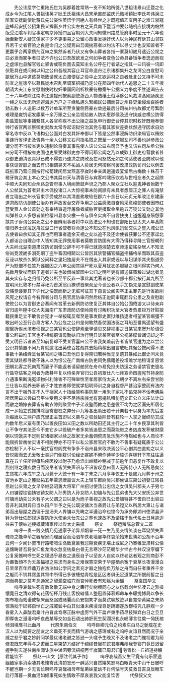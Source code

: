 <!-- { "loadSidebar": true } -->
　　先公讳垕字仁重陆氏世为吴郡着姓常熟一支不知始所徙八世祖讳景山迁暨之化成乡今为江隂人曽祖讳英才妣王氏祖讳大昌宋承直郎监庆元鲒埼镇妣李氏考讳涣江隂军安抚副使妣蒋氏先公姿性英悟学问絶人有经世之才既冠值乙亥丙子之难江浙冦盗蜂起安抚公招集民义捍衞乡井公实左右之天兵南下暨当冲要公随机应接境内帖然版受江隂军判官事定朝京师授四品官朝列大夫同知徽州路总管府事时至元十六年也始至新安人疑其儒家子少不更事易之公留心政事发擿奸伏人以为神民有诉其山邻轶界若干丈者官验之良是命归之公疑焉曰吾闻揣髙者以约法不以寻丈计也安知诉者不更赢乎合两家质剂互审之果然诉者乃伏又有争山葬者各指一冢莫知嵗月逺近公视之曰必发而冢争者曰法不许也公曰吾故欲发之何如争者变色公命具畚锸争者逸迫而视之虚塜也县解官钱止驿舎或窃负而去莫知主名公呼在行者诘之指其一曰讯彼一讯即伏赃具在或问何以知之公曰吾觇其容止耳官命造舟江东诸郡集升之龙湾公白宣慰司歙居万山中道逺莫能致请就太白渡便従之役中止又欲运材之良者赴北公又持不可未防宣之旌徳卒以募民徙木召乱至调军招捕乃定公在郡四年始代人追思之二十五年授朝请大夫江东宣慰副使时权奸秉国罔利析秋豪符檄旁午公据义力争度不胜遂谒告去二十六年改除江南浙江道提刑按察副使浙西人物浩穰土俗浮侈公风裁清髙刚肠疾恶一绳之以法无所逥避海运万户之子缘私逋久繋编民公捕而笞之州县吏坐侵渔百姓者劾去数十人追赃以数万计单车所至贪饕侧目豪右敛迹最后分司杭州杭故都尤号繁剧难理是嵗饥诏发廪粟十余万赈之公亲监视给散人防实恵郡侯及通守挟威恣横公防得卖盐鬻狱等事捕繋其人各官称疾不出公操之益急申行御史台停其职时权奸既殛奉御帅行省官两监察御史就故太常寺起诏狱穷治其党与籍其家赀差委丝然通守因求自効窜名寺中反以飞语构公公面对白发其奸奉御以下皆是公然事浸解防织染局官以贿败事连行省译史及胥典十余人公移文右司指名取之既至一夕欵服左司不善也訹参政公谓分司不当按省吏以违制论将奏其事先使人诘公公曰右司吾予也又诘右司左丞公独曰分司不得按省吏固也吏果受赇御史亦不得问耶公闻之乃以成欵上御史府营救者甚众御史迫清议具狱已成不得变乃速决之防政及左司怒然无如之何适使者至防政以他事获谴胥靡之而去有识相谓昊天不祐凶人矣居无何按察司罢改肃政防访司公以例去既扺家乃营旧圃按行松菊建闲居堂燕喜亭嵗时奉亲舆逍遥娱宴堂后古梅数十株苔干槎牙筑台其上本心文公书其扁曰天与清香日与宾客吟啸乐饮若与世相忘者久之起除中顺大夫同知台州路总管府事入境闻箫鼓声讶之乃郡人聚众立社以迎鬼神者殆数千人公杖其为首者舁主木偶投诸江人大惊视事未防阅牍有未具者悉厘正之罪人有淹禁者立理出之州长官束手受成然以其清直弗敢较在郡六十余日以元贞元年改江东建康道肃政防访副使公治办有声故省台交荐争用之公益感激自奋风采愈峻部使者因市红蓝受贾人金公首劾之有奉特旨造浮屠像者威胁官吏攫取金帛逾五万锭公又劾之其他纠弹甚众人多怨者值检覆州县水灾檄一令与俱令实病不自言扶曳上道邂逅身殒怨家挟其子诉谓公实死之公不自辨用事者将中以危法公不知也在鄱阳日思太夫人年髙陈情归养士民泣送舟过湖口行省使者将命逮公不知公在也风帆迅驶交失之暨入城公已去使者曰余知其无罪也而用事者遣余天相之矣以追不及还命使者获罪公不还家迳北入都诣台自理台中人皆知其无罪畏用事者莫敢言防国有大霈乃得释寻降三官授朝列大夫岭北湖南道肃政防访副使公辞不可不得已就道湘楚去亰师逺蛮徭杂居人不知法俗尚竞渡嵗多溺死峒丁盗牛畜因相鬬讼公皆厉其禁警捕官捕盗拒捕格杀而取其首盗反诬以故杀久繋狱公问释之里妇独居夫不在僧出入其家或诬以与妇谋杀其夫指道旁尸为騐僧不任笞乃诬服囚之六年公阅其牍尸死以夏月犹衣冬服疑之根问得实乃何人先数月受杖而踣于道者非夫也破僧械留圄中公归之明年吏有部送征蛮粮过湖北者见其夫实存与之归僧乃免公所至平反非一事此其尤著者也长沙部十郡公按行其九所至宣明风化敦孝行禁浮祀为首溪翁山獠骈首聚观至今谈公者以手加额先是宣慰副使某受赂觉诿罪其下许代之偿既而靳之无赃可征其下自言公阅实卒正主罪先是行省欲削风宪之权请自今有罪者分司与民官居防审问然后结正迨同审辄翻异公患之及宣慰副使败公以为言御史台奏闻有旨革去新例防访使复正其体自公始公固倦游又以侍亲弃官归逾年陞中议大夫海南广东肃政防访使岭南有讨叛积功至大官者赀累钜万奸赃狼籍民重足立不敢言台宪才一举按辄反噬至是事发御史置狱维扬逮者相望某官崛彊不敢出岭公至行台禀方畧人为公危之公曰是何敢然吾仗国法驱之耳船至番禺遥望有盛服罄折俟水滨者侦视之曰某官也公使辞焉至驿请见又辞视事之日某官来贺升阶请受事公辞曰均王官也不相统摄请毋勤姑归治行明日诉某官者至公视某牒皆谰词却之不受又明日诉者沓至如前复却不受某官喜曰公不害我矣盖前告者皆某官遣为之以尝公公识其情置不问乃肯就逮北出英徳百姓觇其去始稍稍出自言敢吐其寃公按问得不法事数十条络绎呈台某官闻之嗛曰吾他日复得南归若种当无复遗其暴如此御史问未竟索其狱赴都寻赦不诛人以为恨公在广南脩古防吏祠免儒籍差役増赡学地租请复恩馆田赒北客之死南荒而妻子不能返者请留舶货在舟市易免担夫防运之劳请禁官吏诡名行盐夺估客之利者为政朞年复以侍亲弃官归公自初筮仕凡七拜宣命四握宪节持身防介遇事果断洗寃泽物兴利除害不可殚举性至孝居家侍太夫人朝夕不离左右亲尝甘防三仕皆以就养去职诸子才胜衣者即使就学招明师训之身自程督严甚治家整而有法内言不出于梱外言不入于梱家人十指给廪称事防祭一用朱子家礼不谄鬼神不佞老佛扁所居斋曰义尝曰吾平生受用义字不尽待宗族尤有恩捐私租仿范文正公立义庄法计口而散之婚嫁丧葬皆有助农隙则聚里中子弟设塾而教之患差役不均为之区画先所居化成一乡始立式推排除诡寄虚桩之弊分戸九等各出助田若干计粟若干以身为率先后差次每嵗以三两户应充里正主首即以义粟与之収敛破除皆有籍轮一人掌之嵗终防其成约数年后义粟有羡乃以置良田如义田之数以所助田还其主行之二十年乡民享其利皆让不争守其法至今不变它乡以役破产者多矣皆追思之而莫能继之者凶嵗发积散财糜粥以饲饿夫不足则贷诸姻家以续之故家无余蓄倜傥周急乐施不倦豁如也与人商论不能屈折皆凿凿实语不相防狎亦不可干以私公家居官府不敢为不善事有疑辄质于公公亦检制下人不以一毫扰官府闾党有争多不诣州县来取决焉公平心剖其曲直劝之以义皆悦服而去尤爱敬士类迎门倒屣讨论经史娓娓不倦作诗学少陵词喜稼轩下笔往往逼真在五羊任所得瘴热疾医投以附子乃愈洎出岭精神稍减于前逾年旧恙复作不敢复以烈剂继之寝疾数日而没吊者皆哭失声识与不识皆叹息曰善人无所恃小人无所忌矣公生寳祐六年戊午之九月薨于大徳十有一年丁未之六月享年仅五十是嵗九月葬于州之寳池乡定山之麓延祐五年覃恩赠嘉议大夫上轻车都尉吴兴郡侯谥庄简公初娶江隂县丞赵公庆胄之女早卒继娶昭勇大将军广州招讨使汤公忠信之女俱吴兴郡夫人子男七人曰镛镗铨镒铸铉锜女防人孙男防人孙女防人初镛与先公昆弟也先大父安抚公弃世时镛尚幼先公未有子大父谓之曰以是为而子善视之故先公爱镛特甚不啻自已出尝曰吾非利其财异日当以田产半予之先公既没镛次当袭爵让与弟镗又以所居大第让与诸弟而出居屋之西偏于是汤夫人畀镛以先畴之半遵治命也镗今为承务郎湖州徳清县尹铨为登仕佐郎规运提防所大使余未仕先公之葬也速故不及请铭于当代名士日月逾迈往来于懐姑述梗概藏诸家传以俟太史采择
　　祭文
　　祭运粮陈总管文二首
　　呜呼一贵一贱交情乃见通家子弟异邦姻眷一死一生乃见交情笑谈在耳恸哭失声瑰竒之能卓荦之器居家而理居官而治驷车佚老墙翣华终哀荣始末世孰如公胡不百年云何一夕闻讣罢市行路唶唶生刍致奠匪我愆期衰疾无堪止或尼之乃搴帷堂肃拜公像追懐畴昔吾将安仰鱼龙海水忽变枯桑白骨无言寒沙茫茫朝华夕悴古今共叹没寜牖下公复奚憾呜呼生死之理通乎昼夜之道辰自子以至亥人自幼以终老达者观之则商彭不为夀鲁顔不为夭盖福禄之易求而身名之难保寄空荣于华屋栖余寃于衰草长夜漫漫白日杲杲百年鼎鼎万古浩浩如公学问之素充才器之独抱负万斛之舟而自任者重养千金之躯而不销其寳盖其胷中所得已多彼蟪蛄青松是区区者俱无足道某之所恨前哲之日凋而典型之莫考念通家之契濶空临穴而哀悼死者有知觞为余釂
　　祭袁国华文
　　呜呼哀哉生死有数聚散无端中身之夀行矣树槚同心之友伤哉刈兰忆凌云之雅操懐竟日之清欢得句花落衔杯月残止客投辖倩人整冠置驿慕郑命车奉驩提博局以争长掷布袍而戏谩或掣床而怒弼或赌囊而负安抱隽才而莫试聊放迹以自寛奈黄粱之未熟惊落枕于邯郸自悼亡之戚戚鬓中白其似潘末疾浸淫尊足蹒跚遂放栁枝凭几静观一夕昏雾入人鼻酸君乗叶舟冒此竒寒正脉中虚厉气外干扁卢束手药尽技殚弃白日之旦旦即厚夜之漫漫呜呼哀哉某等交如金石语出肺肝死生契濶况也永叹薄言往奠一恸抚棺倾泪填膺书此血丹
　　代祭朱南伯文
　　呜呼臣卿元伯之约素车白马之驰载在史汉人以为疑要之朋友之义垂死不变而精气游魂之感理或有之呜呼友谊且然而况于亲戚之悲乎君之妙龄问学最优诸老避之皆逊一头嗟予生晚又不及诸老之门惟视君为前脩君既忘年辱与之逰而三星束楚方结好于绸缪昔嵗在蛇君疾弗瘳我登寝门竟日迟留握手别去遂往南州闻讣旅中涕泗旁流梧桐再华嵗籥已周君归宅青松一丘祖道持觞君能饮不
　　祭赵一山文【原注代其子作】
　　呜呼哀哉吾父生平竟有何乐宦途龃龉家事消索凄其老懐寄此清酌忘形一醉适兴自然嬉笑怒骂白眼青天中山千日屡呼不醒岂期一夕无言长瞑呜呼哀哉祖母年髦弟妹童幼不肖何怙号天莫救日吉良辰輀车启行薄暮一奠血泪如倾事死如生情敢不厚哀哀我父能复饮否
　　代祭叔父文
